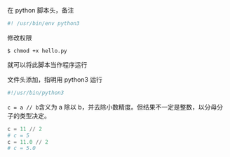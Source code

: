 在 python 脚本头，备注

```python
#! /usr/bin/env python3
```

修改权限

```shell
$ chmod +x hello.py
```

就可以将此脚本当作程序运行

文件头添加，指明用 python3 运行

```python
#!/usr/bin/python3 
```



``c = a // b``含义为 a 除以 b，并去除小数精度。但结果不一定是整数，以分母分子的类型决定。

```python
c = 11 // 2
# c = 5
c = 11.0 // 2
# c = 5.0
```



